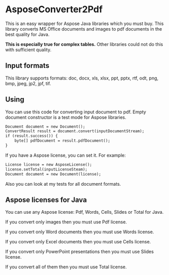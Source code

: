# **AsposeConverter2Pdf**
This is an easy wrapper for Aspose Java libraries which you must buy.
This library converts MS Office documents and images to pdf documents in the best quality for Java.
 
**This is especially true for complex tables.** Other libraries could not do this with 
sufficient quality.

## Input formats
This library supports formats: doc, docx, xls, xlsx, ppt, pptx, rtf, odt, png, bmp, jpeg, jp2, jpf, tif.

## Using
You can use this code for converting input document to pdf. Empty document constructor is a test mode for Aspose libraries.
```html
Document document = new Document();
ConvertResult result = document.convert(inputDocumentStream);
if (result.success()) {
    byte[] pdfDocument = result.pdfDocument();
}
```
If you have a Aspose license, you can set it. For example:
```html
License license = new AsposeLicense();
license.setTotal(inputLicenseSteam);
Document document = new Document(license);
```
Also you can look at my tests for all document formats.

## Aspose licenses for Java
You can use any Aspose license: Pdf, Words, Cells, Slides or Total for Java.

If you convert only images then you must use Pdf license.

If you convert only Word documents then you must use Words license.

If you convert only Excel documents then you must use Cells license.

If you convert only PowerPoint presentations then you must use Slides license.

If you convert all of them then you must use Total license.

